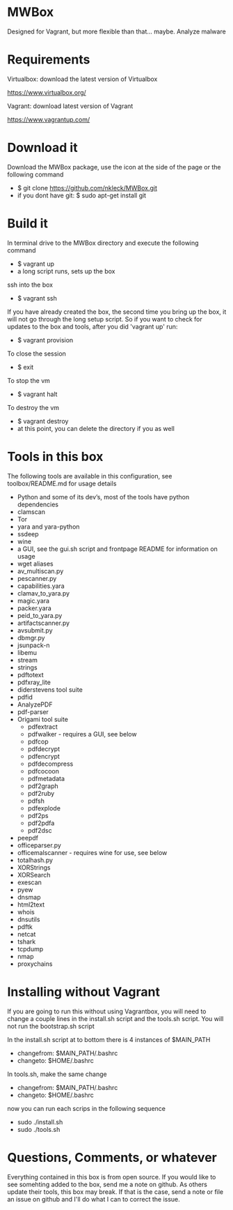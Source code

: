 # MWBox
Designed for Vagrant, but more flexible than that... maybe. Analyze malware

# Requirements
Virtualbox: download the latest version of Virtualbox

https://www.virtualbox.org/

Vagrant: download latest version of Vagrant

https://www.vagrantup.com/

# Download it
Download the MWBox package, use the icon at the side of the page or the following command

- $ git clone https://github.com/nkleck/MWBox.git
- if you dont have git: $ sudo apt-get install git

# Build it
In terminal drive to the MWBox directory and execute the following command

- $ vagrant up
- a long script runs, sets up the box


ssh into the box
- $ vagrant ssh


If you have already created the box, the second time you bring up the box, it will not go through the long setup script. So if you want to check for updates to the box and tools, after you did 'vagrant up' run:
- $ vagrant provision


To close the session
- $ exit


To stop the vm
- $ vagrant halt


To destroy the vm
- $ vagrant destroy
- at this point, you can delete the directory if you as well


# Tools in this box
The following tools are available in this configuration, see toolbox/README.md for usage details
- Python and some of its dev’s, most of the tools have python dependencies
- clamscan
- Tor
- yara and yara-python
- ssdeep
- wine
- a GUI, see the gui.sh script and frontpage README for information on usage 
- wget aliases
- av_multiscan.py
- pescanner.py
- capabilities.yara
- clamav_to_yara.py
- magic.yara
- packer.yara
- peid_to_yara.py
- artifactscanner.py
- avsubmit.py
- dbmgr.py
- jsunpack-n
- libemu
- stream
- strings
- pdftotext
- pdfxray_lite
- diderstevens tool suite
- pdfid
- AnalyzePDF
- pdf-parser
- Origami tool suite
    - pdfextract
    - pdfwalker - requires a GUI, see below 
    - pdfcop
    - pdfdecrypt
    - pdfencrypt
    - pdfdecompress 
    - pdfcocoon
    - pdfmetadata
    - pdf2graph 
    - pdf2ruby 
    - pdfsh
    - pdfexplode 
    - pdf2ps
    - pdf2pdfa 
    - pdf2dsc
- peepdf
- officeparser.py
- officemalscanner - requires wine for use, see below
- totalhash.py
- XORStrings
- XORSearch
- exescan
- pyew
- dnsmap
- html2text
- whois
- dnsutils
- pdftk
- netcat
- tshark
- tcpdump
- nmap
- proxychains

# Installing without Vagrant
If you are going to run this without using Vagrantbox, you will need to change a couple lines in the install.sh script and the tools.sh script. You will not run the bootstrap.sh script

In the install.sh script at to bottom there is 4 instances of $MAIN_PATH
- changefrom: $MAIN_PATH/.bashrc
- changeto: $HOME/.bashrc

In tools.sh, make the same change
- changefrom: $MAIN_PATH/.bashrc
- changeto: $HOME/.bashrc

now you can run each scrips in the following sequence
- sudo ./install.sh
- sudo ./tools.sh


# Questions, Comments, or whatever
Everything contained in this box is from open source. If you would like to see somehting added to the box, send me a note on github. As others update their tools, this box may break. If that is the case, send a note or file an issue on github and I'll do what I can to correct the issue. 

